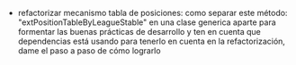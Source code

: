 
- refactorizar mecanismo tabla de posiciones:
como separar este método: "extPositionTableByLeagueStable" en una clase generica aparte para formentar las buenas prácticas de desarrollo y ten en cuenta que dependencias está usando para tenerlo en cuenta en la refactorización, dame el paso a paso de cómo lograrlo

